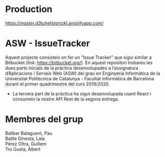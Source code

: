# Production
https://master.d3tuhefslqmzkl.amplifyapp.com/

# ASW - IssueTracker
Aquest projecte consisteix en fer un "Issue Tracker" que sigui similar a Bitbucket (link: https://bitbucket.org/). En aquest repositori trobareu les dues parts inicials de la pràctica desenvolupades a l’assignatura d’Aplicacions i Serveis Web (ASW) del grau en Enginyeria Informàtica de la Universitat Politècnica de Catalunya - Facultat Informàtica de Barcelona durant el primer quadrimestre del curs 2019/2020.

- La tercera part de la pràctica ha sigut desenvolupada usant React i consumeix la nostre API Rest de la segona entrega.

# Membres del grup
Ballber Balagueró, Pau  
Batlle Ginesta, Laia  
Pérez Oltra, Guillem  
Tro Gusta, Albert  
